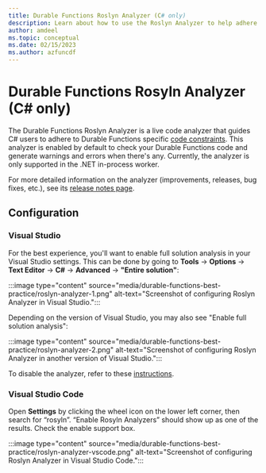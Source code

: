 ```yaml
---
title: Durable Functions Roslyn Analyzer (C# only)
description: Learn about how to use the Roslyn Analyzer to help adhere to Durable Functions specific code constraints.
author: amdeel
ms.topic: conceptual
ms.date: 02/15/2023
ms.author: azfuncdf
---
```


# Durable Functions Rosyln Analyzer (C# only)

The Durable Functions Roslyn Analyzer is a live code analyzer that guides C# users to adhere to Durable Functions specific [code constraints](./durable-functions-code-constraints.md). This analyzer is enabled by default to check your Durable Functions code and generate warnings and errors when there's any. Currently, the analyzer is only supported in the .NET in-process worker.

For more detailed information on the analyzer (improvements, releases, bug fixes, etc.), see its [release notes page](https://github.com/Azure/azure-functions-durable-extension/releases/tag/Analyzer-v0.2.0).


## Configuration

### Visual Studio

For the best experience, you'll want to enable full solution analysis in your Visual Studio settings. This can be done by going to **Tools** -> **Options** -> **Text Editor** -> **C#** -> **Advanced** -> **"Entire solution"**:

:::image type="content" source="media/durable-functions-best-practice/roslyn-analyzer-1.png" alt-text="Screenshot of configuring Roslyn Analyzer in Visual Studio.":::

Depending on the version of Visual Studio, you may also see "Enable full solution analysis": 

:::image type="content" source="media/durable-functions-best-practice/roslyn-analyzer-2.png" alt-text="Screenshot of configuring Roslyn Analyzer in another version of Visual Studio.":::

To disable the analyzer, refer to these [instructions](/visualstudio/code-quality/in-source-suppression-overview.md). 

### Visual Studio Code

Open **Settings** by clicking the wheel icon on the lower left corner, then search for “rosyln”. “Enable Rosyln Analyzers” should show up as one of the results. Check the enable support box.

:::image type="content" source="media/durable-functions-best-practice/roslyn-analyzer-vscode.png" alt-text="Screenshot of configuring Roslyn Analyzer in Visual Studio Code.":::
